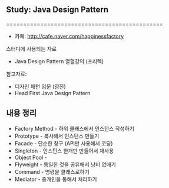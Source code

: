## Study: Java Design Pattern
==============================================
* 카페: http://cafe.naver.com/happinessfactory

스터디에 사용되는 자료
- Java Design Pattern 열혈강의 (프리렉)

참고자료:
- 디자인 패턴 입문 (영진)
- Head First Java Design Pattern


내용 정리
---------------
* Factory Method - 하위 클래스에서 인스턴스 작성하기
* Prototype - 복사해서 인스턴스 만들기
* Facade - 단순한 창구 (API만 사용해서 코딩)
* Singleton - 인스턴스 한개만 만들어서 재사용
* Object Pool -
* Flyweight - 동일한 것을 공유해서 낭비 없애기
* Command - 명령을 클래스로하기
* Mediator - 중개인을 통해서 처리하기
